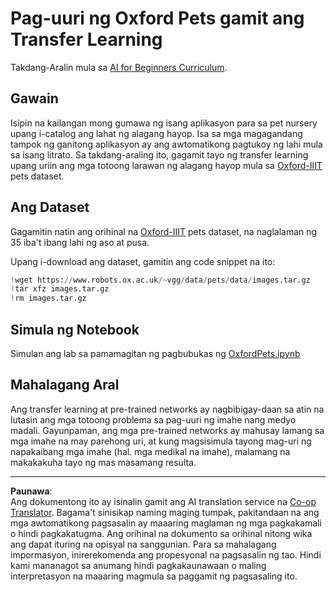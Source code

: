 <!--
CO_OP_TRANSLATOR_METADATA:
{
  "original_hash": "7765935c35fcee69b9fe2d0cfd6963e2",
  "translation_date": "2025-08-28T02:31:15+00:00",
  "source_file": "lessons/4-ComputerVision/08-TransferLearning/lab/README.md",
  "language_code": "tl"
}
-->
# Pag-uuri ng Oxford Pets gamit ang Transfer Learning

Takdang-Aralin mula sa [AI for Beginners Curriculum](https://github.com/microsoft/ai-for-beginners).

## Gawain

Isipin na kailangan mong gumawa ng isang aplikasyon para sa pet nursery upang i-catalog ang lahat ng alagang hayop. Isa sa mga magagandang tampok ng ganitong aplikasyon ay ang awtomatikong pagtukoy ng lahi mula sa isang litrato. Sa takdang-araling ito, gagamit tayo ng transfer learning upang uriin ang mga totoong larawan ng alagang hayop mula sa [Oxford-IIIT](https://www.robots.ox.ac.uk/~vgg/data/pets/) pets dataset.

## Ang Dataset

Gagamitin natin ang orihinal na [Oxford-IIIT](https://www.robots.ox.ac.uk/~vgg/data/pets/) pets dataset, na naglalaman ng 35 iba't ibang lahi ng aso at pusa.

Upang i-download ang dataset, gamitin ang code snippet na ito:

```python
!wget https://www.robots.ox.ac.uk/~vgg/data/pets/data/images.tar.gz
!tar xfz images.tar.gz
!rm images.tar.gz
```

## Simula ng Notebook

Simulan ang lab sa pamamagitan ng pagbubukas ng [OxfordPets.ipynb](OxfordPets.ipynb)

## Mahalagang Aral

Ang transfer learning at pre-trained networks ay nagbibigay-daan sa atin na lutasin ang mga totoong problema sa pag-uuri ng imahe nang medyo madali. Gayunpaman, ang mga pre-trained networks ay mahusay lamang sa mga imahe na may parehong uri, at kung magsisimula tayong mag-uri ng napakaibang mga imahe (hal. mga medikal na imahe), malamang na makakakuha tayo ng mas masamang resulta.

---

**Paunawa**:  
Ang dokumentong ito ay isinalin gamit ang AI translation service na [Co-op Translator](https://github.com/Azure/co-op-translator). Bagama't sinisikap naming maging tumpak, pakitandaan na ang mga awtomatikong pagsasalin ay maaaring maglaman ng mga pagkakamali o hindi pagkakatugma. Ang orihinal na dokumento sa orihinal nitong wika ang dapat ituring na opisyal na sanggunian. Para sa mahalagang impormasyon, inirerekomenda ang propesyonal na pagsasalin ng tao. Hindi kami mananagot sa anumang hindi pagkakaunawaan o maling interpretasyon na maaaring magmula sa paggamit ng pagsasaling ito.